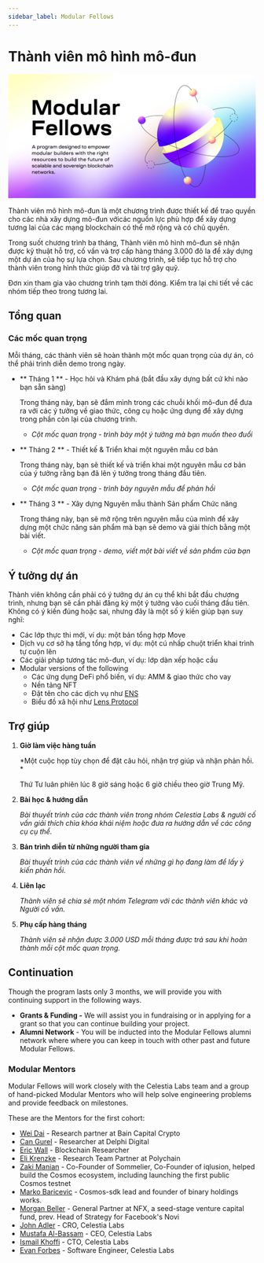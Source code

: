 ```yaml
---
sidebar_label: Modular Fellows
---
```


# Thành viên mô hình mô-đun

![Modular Fellows](/img/modular_fellows.jpg)

Thành viên mô hình mô-đun là một chương trình được thiết kế để trao quyền cho các nhà xây dựng mô-đun vớicác nguồn lực phù hợp để xây dựng tương lai của các mạng blockchain có thể mở rộng và có chủ quyền.

Trong suốt chương trình ba tháng, Thành viên mô hình mô-đun sẽ nhận được kỹ thuật hỗ trợ, cố vấn và trợ cấp hàng tháng 3.000 đô la để xây dựng một dự án của họ sự lựa chọn. Sau chương trình, sẽ tiếp tục hỗ trợ cho thành viên trong hình thức giúp đỡ và tài trợ gây quỹ.

Đơn xin tham gia vào chương trình tạm thời đóng. Kiểm tra lại chi tiết về các nhóm tiếp theo trong tương lai.

## Tổng quan

### Các mốc quan trọng

Mỗi tháng, các thành viên sẽ hoàn thành một mốc quan trọng của dự án, có thể phải trình diễn demo trong ngày.

- ** Tháng 1 ** - Học hỏi và Khám phá (bắt đầu xây dựng bất cứ khi nào bạn sẵn sàng)

  Trong tháng này, bạn sẽ đắm mình trong các chuỗi khối mô-đun để đưa ra với các ý tưởng về giao thức, công cụ hoặc ứng dụng để xây dựng trong phần còn lại của chương trình.

  - *Cột mốc quan trọng - trình bày một ý tưởng mà bạn muốn theo đuổi*

- ** Tháng 2 ** - Thiết kế & Triển khai một nguyên mẫu cơ bản

  Trong tháng này, bạn sẽ thiết kế và triển khai một nguyên mẫu cơ bản của ý tưởng rằng bạn đã lên ý tưởng trong tháng đầu tiên.

  - *Cột mốc quan trọng - trình bày nguyên mẫu để phản hồi*

- ** Tháng 3 ** - Xây dựng Nguyên mẫu thành Sản phẩm Chức năng

  Trong tháng này, bạn sẽ mở rộng trên nguyên mẫu của mình để xây dựng một chức năng sản phẩm mà bạn sẽ demo và giải thích bằng một bài viết.

  - *Cột mốc quan trọng - demo, viết một bài viết về sản phẩm của bạn*

## Ý tưởng dự án

Thành viên không cần phải có ý tưởng dự án cụ thể khi bắt đầu chương trình, nhưng bạn sẽ cần phải đăng ký một ý tưởng vào cuối tháng đầu tiên. Không có ý kiến ​​đúng hoặc sai, nhưng đây là một số ý kiến ​​giúp bạn suy nghĩ:

- Các lớp thực thi mới, ví dụ: một bản tổng hợp Move
- Dịch vụ cơ sở hạ tầng tổng hợp, ví dụ: một cú nhấp chuột triển khai trình tự cuộn lên
- Các giải pháp tương tác mô-đun, ví dụ: lớp dàn xếp hoặc cầu
- Modular versions of the following
  - Các ứng dụng DeFi phổ biến, ví dụ: AMM & giao thức cho vay
  - Nền tảng NFT
  - Đặt tên cho các dịch vụ như [ENS](https://etherscan.io/token/0xC18360217D8F7Ab5e7c516566761Ea12Ce7F9D72#code)
  - Biểu đồ xã hội như [ Lens Protocol](https://lens.xyz/)

## Trợ giúp

1. **Giờ làm việc hàng tuần**

    *Một cuộc họp tùy chọn để đặt câu hỏi, nhận trợ giúp và nhận phản hồi. *

    Thứ Tư luân phiên lúc 8 giờ sáng hoặc 6 giờ chiều theo giờ Trung Mỹ.

2. **Bài học & hướng dẫn**

    *Bài thuyết trình của các thành viên trong nhóm Celestia Labs & người cố vấn giải thích chìa khóa khái niệm hoặc đưa ra hướng dẫn về các công cụ cụ thể.*

3. **Bản trình diễn từ những người tham gia**

    *Bài thuyết trình của các thành viên về những gì họ đang làm để lấy ý kiến ​​phản hồi.*

4. **Liên lạc**

    *Thành viên sẽ chia sẻ một nhóm Telegram với các thành viên khác và Người cố vấn.*

5. **Phụ cấp hàng tháng**

    *Thành viên sẽ nhận được 3.000 USD mỗi tháng được trả sau khi hoàn thành mỗi cột mốc quan trọng.*

## Continuation

Though the program lasts only 3 months, we will provide you with continuing support in the following ways.

- **Grants & Funding -** We will assist you in fundraising or in applying for a grant so that you can continue building your project.
- **Alumni Network** - You will be inducted into the Modular Fellows alumni network where where you can keep in touch with other past and future Modular Fellows.

### Modular Mentors

Modular Fellows will work closely with the Celestia Labs team and a group of hand-picked Modular Mentors who will help solve engineering problems and provide feedback on milestones.

These are the Mentors for the first cohort:

- [Wei Dai](https://twitter.com/_weidai) - Research partner at Bain Capital Crypto
- [Can Gurel](https://twitter.com/CannnGurel) - Researcher at Delphi Digital
- [Eric Wall](https://twitter.com/ercwl) - Blockchain Researcher
- [Eli Krenzke](https://twitter.com/eKRENZKE) - Research Team Partner at Polychain
- [Zaki Manian](https://twitter.com/zmanian) - Co-Founder of Sommelier, Co-Founder of iqlusion, helped build the Cosmos ecosystem, including launching the first public Cosmos testnet
- [Marko Baricevic](https://twitter.com/mark0baricevic) - Cosmos-sdk lead and founder of binary holdings works.
- [Morgan Beller](https://twitter.com/beller) - General Partner at NFX, a seed-stage venture capital fund, prev. Head of Strategy for Facebook's Novi
- [John Adler](https://twitter.com/jadler0) - CRO, Celestia Labs
- [Mustafa Al-Bassam](https://twitter.com/musalbas) - CEO, Celestia Labs
- [Ismail Khoffi](https://twitter.com/KreuzUQuer) - CTO, Celestia Labs
- [Evan Forbes](https://twitter.com/evansforbes) - Software Engineer, Celestia Labs
